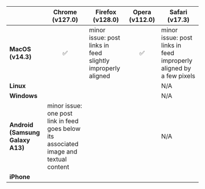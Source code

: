 |   | Chrome (v127.0) | Firefox (v128.0) | Opera (v112.0) | Safari (v17.3) |
|---|-----------------|------------------|----------------|----------------|
| **MacOS (v14.3)** | <center>✅</center> | minor issue: post links in feed slightly improperly aligned | <center>✅</center> | minor issue: post links in feed improperly aligned by a few pixels |
| **Linux** | | | | N/A |
| **Windows** | | | | N/A |
| **Android (Samsung Galaxy A13)** | minor issue: one post link in feed goes below its associated image and textual content | | | N/A |
| **iPhone** | | | | |